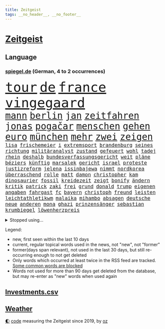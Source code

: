```yaml
---
title: Zeitgeist
tags: __no_header__, __no_footer__
---
```


# [Zeitgeist](https://oliz.io/zeitgeist/)

## Language

<h3><a href="https://www.spiegel.de" target="_blank">spiegel.de</a> (German, 4 to 2 occurrences)</h3>
<p style="font-family:monospace">
<span style="font-size:32pt"><a href="news_links.html#tour" class="current">tour</a></span>
<span style="font-size:32pt"><a href="news_links.html#de" class="current">de</a></span>
<span style="font-size:32pt"><a href="news_links.html#france" class="current">france</a></span>
<span style="font-size:32pt"><a href="news_links.html#vingegaard" class="current">vingegaard</a></span>
<br>
<span style="font-size:22pt"><a href="news_links.html#mann" class="current">mann</a></span>
<span style="font-size:22pt"><a href="news_links.html#berlin" class="current">berlin</a></span>
<span style="font-size:22pt"><a href="news_links.html#jan" class="current">jan</a></span>
<span style="font-size:22pt"><a href="news_links.html#zeitfahren" class="current">zeitfahren</a></span>
<span style="font-size:22pt"><a href="news_links.html#jonas" class="current">jonas</a></span>
<span style="font-size:22pt"><a href="news_links.html#pogačar" class="current">pogačar</a></span>
<span style="font-size:22pt"><a href="news_links.html#menschen" class="current">menschen</a></span>
<span style="font-size:22pt"><a href="news_links.html#gehen" class="current">gehen</a></span>
<span style="font-size:22pt"><a href="news_links.html#euro" class="current">euro</a></span>
<span style="font-size:22pt"><a href="news_links.html#münchen" class="current">münchen</a></span>
<span style="font-size:22pt"><a href="news_links.html#mehr" class="current">mehr</a></span>
<span style="font-size:22pt"><a href="news_links.html#zwei" class="current">zwei</a></span>
<span style="font-size:22pt"><a href="news_links.html#zeigen" class="current">zeigen</a></span>
<br>
<span style="font-size:12pt"><a href="news_links.html#lisa" class="current">lisa</a></span>
<span style="font-size:12pt"><a href="news_links.html#frischemeier" class="new">frischemeier</a></span>
<span style="font-size:12pt"><a href="news_links.html#i" class="current">i</a></span>
<span style="font-size:12pt"><a href="news_links.html#extremsport" class="new">extremsport</a></span>
<span style="font-size:12pt"><a href="news_links.html#brandenburg" class="current">brandenburg</a></span>
<span style="font-size:12pt"><a href="news_links.html#seines" class="current">seines</a></span>
<span style="font-size:12pt"><a href="news_links.html#richtung" class="current">richtung</a></span>
<span style="font-size:12pt"><a href="news_links.html#militäranalyst" class="current">militäranalyst</a></span>
<span style="font-size:12pt"><a href="news_links.html#zustand" class="current">zustand</a></span>
<span style="font-size:12pt"><a href="news_links.html#gefeuert" class="current">gefeuert</a></span>
<span style="font-size:12pt"><a href="news_links.html#wohl" class="current">wohl</a></span>
<span style="font-size:12pt"><a href="news_links.html#tadej" class="current">tadej</a></span>
<span style="font-size:12pt"><a href="news_links.html#rhein" class="current">rhein</a></span>
<span style="font-size:12pt"><a href="news_links.html#deshalb" class="current">deshalb</a></span>
<span style="font-size:12pt"><a href="news_links.html#bundesverfassungsgericht" class="current">bundesverfassungsgericht</a></span>
<span style="font-size:12pt"><a href="news_links.html#weit" class="current">weit</a></span>
<span style="font-size:12pt"><a href="news_links.html#pläne" class="current">pläne</a></span>
<span style="font-size:12pt"><a href="news_links.html#béziers" class="new">béziers</a></span>
<span style="font-size:12pt"><a href="news_links.html#künftig" class="current">künftig</a></span>
<span style="font-size:12pt"><a href="news_links.html#marsalek" class="new">marsalek</a></span>
<span style="font-size:12pt"><a href="news_links.html#gericht" class="current">gericht</a></span>
<span style="font-size:12pt"><a href="news_links.html#israel" class="current">israel</a></span>
<span style="font-size:12pt"><a href="news_links.html#proteste" class="current">proteste</a></span>
<span style="font-size:12pt"><a href="news_links.html#justizreform" class="current">justizreform</a></span>
<span style="font-size:12pt"><a href="news_links.html#jelena" class="current">jelena</a></span>
<span style="font-size:12pt"><a href="news_links.html#issinbajewa" class="new">issinbajewa</a></span>
<span style="font-size:12pt"><a href="news_links.html#nimmt" class="current">nimmt</a></span>
<span style="font-size:12pt"><a href="news_links.html#nordkorea" class="current">nordkorea</a></span>
<span style="font-size:12pt"><a href="news_links.html#überraschend" class="current">überraschend</a></span>
<span style="font-size:12pt"><a href="news_links.html#rolle" class="current">rolle</a></span>
<span style="font-size:12pt"><a href="news_links.html#matt" class="current">matt</a></span>
<span style="font-size:12pt"><a href="news_links.html#damon" class="current">damon</a></span>
<span style="font-size:12pt"><a href="news_links.html#christopher" class="current">christopher</a></span>
<span style="font-size:12pt"><a href="news_links.html#kam" class="current">kam</a></span>
<span style="font-size:12pt"><a href="news_links.html#dinosaurier" class="new">dinosaurier</a></span>
<span style="font-size:12pt"><a href="news_links.html#fossil" class="new">fossil</a></span>
<span style="font-size:12pt"><a href="news_links.html#kreidezeit" class="new">kreidezeit</a></span>
<span style="font-size:12pt"><a href="news_links.html#zeigt" class="current">zeigt</a></span>
<span style="font-size:12pt"><a href="news_links.html#bonify" class="new">bonify</a></span>
<span style="font-size:12pt"><a href="news_links.html#ändern" class="current">ändern</a></span>
<span style="font-size:12pt"><a href="news_links.html#kritik" class="current">kritik</a></span>
<span style="font-size:12pt"><a href="news_links.html#patrick" class="current">patrick</a></span>
<span style="font-size:12pt"><a href="news_links.html#zaki" class="new">zaki</a></span>
<span style="font-size:12pt"><a href="news_links.html#frei" class="current">frei</a></span>
<span style="font-size:12pt"><a href="news_links.html#grund" class="current">grund</a></span>
<span style="font-size:12pt"><a href="news_links.html#donald" class="current">donald</a></span>
<span style="font-size:12pt"><a href="news_links.html#trump" class="current">trump</a></span>
<span style="font-size:12pt"><a href="news_links.html#eigenen" class="current">eigenen</a></span>
<span style="font-size:12pt"><a href="news_links.html#angaben" class="current">angaben</a></span>
<span style="font-size:12pt"><a href="news_links.html#fahrgast" class="current">fahrgast</a></span>
<span style="font-size:12pt"><a href="news_links.html#fc" class="current">fc</a></span>
<span style="font-size:12pt"><a href="news_links.html#bayern" class="current">bayern</a></span>
<span style="font-size:12pt"><a href="news_links.html#christoph" class="current">christoph</a></span>
<span style="font-size:12pt"><a href="news_links.html#freund" class="current">freund</a></span>
<span style="font-size:12pt"><a href="news_links.html#leisten" class="current">leisten</a></span>
<span style="font-size:12pt"><a href="news_links.html#leichtathletikwm" class="new">leichtathletikwm</a></span>
<span style="font-size:12pt"><a href="news_links.html#malaika" class="new">malaika</a></span>
<span style="font-size:12pt"><a href="news_links.html#mihambo" class="new">mihambo</a></span>
<span style="font-size:12pt"><a href="news_links.html#absagen" class="current">absagen</a></span>
<span style="font-size:12pt"><a href="news_links.html#deutsche" class="current">deutsche</a></span>
<span style="font-size:12pt"><a href="news_links.html#neue" class="current">neue</a></span>
<span style="font-size:12pt"><a href="news_links.html#anderen" class="current">anderen</a></span>
<span style="font-size:12pt"><a href="news_links.html#mona" class="new">mona</a></span>
<span style="font-size:12pt"><a href="news_links.html#ghazi" class="current">ghazi</a></span>
<span style="font-size:12pt"><a href="news_links.html#prinzensänger" class="new">prinzensänger</a></span>
<span style="font-size:12pt"><a href="news_links.html#sebastian" class="current">sebastian</a></span>
<span style="font-size:12pt"><a href="news_links.html#krumbiegel" class="current">krumbiegel</a></span>
<span style="font-size:12pt"><a href="news_links.html#löwenherzpreis" class="new">löwenherzpreis</a></span>
</p>
<details>
<summary>Stopped using...</summary>
<p class="former" style="font-size:12pt">
besiegt(1000) bildern(1000) führende(1000) teheran(999) mannschaft(998) registriert(998) st(998) coronakrise(997) gesunken(997) spuren(997) vergeben(997) vermehrt(997) versprach(997) atmosphäre(996) berichterstattung(996) ändert(996) überzeugt(996) italiens(995) klagt(995) partie(995) verwirrung(995) 37(994) 75(994) schiff(994) summe(994) theater(994) trauer(994) version(994) 04(993) gehe(993) jobs(993) korruption(993) witz(993) bernd(992) erinnerungen(992) eustaaten(992) fielen(992) nahmen(992) prominente(992) stoßen(992) zahlung(992) george(991) hans(991) krankheit(991) positiv(991) rasant(991) tieren(991) ursula(991) beachten(990) brutale(990) entlastet(990) entscheidend(990) fbi(990) politischen(990) respekt(990) schwangere(990) anbieten(989) behandlung(989) daraufhin(989) deutet(989) gegenteil(989) märz(989) strafen(989) beweisen(988) bundestrainer(988) hotel(988) müller(988) nutzte(988) premiere(988) usregierung(988) ökonom(988) 29(987) nürnberg(987) stück(987) 33(986) entscheidenden(986) mancherorts(986) oppositionelle(986) 32(985) auskunft(985) demonstrationen(985) distanziert(985) halben(985) leyen(985) schicksal(985) venezuela(985) spekuliert(984) auswirkungen(983) lkw(983) wachstum(983) wählen(983) besuchen(982) eigentümer(982) vorgaben(982) wende(982) enden(980) lücke(980) verband(980) verbände(980) ehepaar(979) geprägt(978) vorsprung(978) nase(977) schlimmste(977) amerikas(976) einnahmen(976) enge(976) schnellen(976) weckt(976) 28(975) sitzen(973) sitzung(973) spitzenreiter(973) rechtzeitig(972) äußerte(972) top(971) politikerin(970) schrecken(970) angehörige(969) betrifft(967) mitarbeiterin(964) vorwürfen(964) enorme(960) whatsapp(960) sportler(959) einblick(957) sarah(956) möglichkeiten(953) olympia(953) startup(941) langem(936) gelangen(929) politischer(925) berichtete(903) öffnet(888) 95(887) höheres(887) fotografiert(876) expräsidenten(871) josef(855) strecken(827) gewalttat(805) interessen(798) gestanden(776) kontinent(757) müll(749) seither(739) sammelt(736) kalte(726) veröffentlichung(721) zwingen(720) cup(718) vegas(704) dörfer(692) parlaments(685) expertin(681) erkrankte(678) übertragen(677) drauf(676) nachspielzeit(676) dax(672) börsen(670) schlafen(666) mike(665) zorn(664) überraschende(658) irritiert(657) integration(653) royals(651) wachsende(646) floyd(640) großbank(636) 15000(632) amtskollegen(629) energiekosten(629) zentralen(627) minus(625) spezielle(624) wichtiges(624) beider(623) hendrik(621) kälte(621) 74(605) menschlichkeit(605) hafenstadt(604) euländer(597) michel(591) netflixserie(591) schärfere(580) zehnjähriger(580) invasion(575) historischer(574) management(570) brennt(566) überlebten(564) bundesinnenministerin(558) möchten(553) weltbekannt(546) gefechte(542) desto(536) verkündete(534) handwerk(525) nutzten(525) spielern(524) spaltung(522) wahlrechtsreform(520) schlacht(505) fehlverhalten(503) gekämpft(503) marc(495) versagen(491) verspätungen(491) zugesagt(491) spiegeltitelstory(490) südamerika(480) fußballspiel(476) baustelle(467) bewusst(464) links(462) beben(460) drücken(459) modernen(459) ergab(457) nationalelf(455) starkes(455) angestellte(453) indem(451) zuflucht(451) auslöser(443) zusätzlich(443) arbeitslosigkeit(438) tatverdächtiger(434) haare(432) golden(425) abgeschaltet(412) ankara(412) franzosen(411) erfurt(408) sylt(408) exuspräsident(407) europaparlament(397) save(394) außergewöhnlichen(393) erdoğans(393) ernannt(391) 54(390) 21jähriger(388) irans(387) verheerend(383) panne(382) 86(381) idol(381) tempel(380) profi(378) finde(376) feuert(375) wohnmobil(375) rudert(374) unentschieden(373) polizeibeamte(371) partnerin(370) klarheit(368) finanzen(367) geste(366) kampagne(365) verteilen(365) energieversorger(361) demenz(360) eigenheim(359) ungerecht(353) streikt(351) islamisten(350) musikerin(349) verbrauch(349) folgten(348) rechtliche(348) usmilitär(347) medizinische(346) bemühungen(343) toilette(343) rishi(342) sunak(342) schottlands(341) gerufen(335) zivile(335) original(334) linien(331) seltsam(331) importiert(330) moderator(329) zahlte(328) brandt(326) erkranken(325) manipulation(324) giorgia(323) meloni(323) professor(323) schreitet(323) sperren(323) ganzes(320) bach(318) frühjahr(318) ernstfall(309) verschärfung(309) aufzugeben(308) gewässer(308) angler(305) spurensuche(305) nachspiel(302) richtete(302) chefredakteurin(301) preisgekrönte(297) senders(296) bussen(294) auseinander(292) erzielte(292) granaten(292) angriffskriegs(290) 1400(288) engen(287) kanadischen(287) flüchtlingsunterkunft(286) raumfahrt(285) winzer(285) aufruhr(283) entzieht(283) wasserversorgung(280) drohung(276) emissionen(276) frühling(274) treibhausgase(273) handball(271) pentagon(270) elektronische(269) legendär(269) persönlichen(268) verhältnissen(266) gefährlichsten(265) mögen(264) militärexperten(263) menschenrechtsaktivisten(262) nebel(262) wahlsieg(262) heizt(261) schiffsverkehr(261) knappe(260) zitiert(260) eröffnete(258) indonesien(256) abbruch(252) kopftuch(252) kampfpanzern(248) leukämie(248) ernennt(246) sexualstraftaten(246) lateinamerika(245) chaotische(244) dichter(243) p(242) westküste(242) 49euroticket(241) befragung(241) dubai(241) hunderten(240) weltrangliste(239) gary(238) fusion(237) billigt(236) widmen(236) digital(235) bedienen(232) ausverkauft(231) südafrikas(230) credit(228) bowie(227) journalistenverband(226) zerschlagen(226) gleise(225) gesprengt(224) transportiert(224) drosseln(223) figuren(223) infantino(223) weltcup(223) unesco(221) damaligen(220) skepsis(220) aufgebaut(217) eingestuft(217) erlebnisse(216) route(216) serben(215) gianni(213) wachsenden(213) aufpassen(210) tomaten(210) eingerichtet(208) roland(208) unterbringung(208) apotheken(207) überlassen(205) 2011(204) melbourne(204) pence(204) verlorenen(204) affen(203) güterzug(203) auflaufen(202) banker(202) vermeldet(201) gefallene(200) geschosse(199) naturschützer(199) aggressiver(198) flaggen(198) missbrauchte(198) geerbt(196) satt(196) traut(195) unterzogen(195) einsatzkräften(194) escooter(193) verwandte(193) aufgelöst(192) kinderzimmer(192) tauchte(192) parkplatz(191) al(190) rekordhoch(190) cook(189) meinungen(186) kongo(185) ostafrika(185) philadelphia(185) tourismus(185) woke(185) eva(184) weltsport(184) naher(182) veränderte(182) faschisten(181) zufriedener(180) geschwister(179) grundlegenden(178) kopiert(178) stanley(178) verbraucht(178) stationen(176) interessante(175) vorstand(175) brannten(174) verleger(173) 18jähriger(172) erlag(172) lebensgefahr(172) ladung(171) radio(171) mandat(170) springen(170) stiehlt(170) todesopfern(170) eindämmen(168) eughurteil(168) luftverschmutzung(168) nervt(168) panzern(168) vornamen(167) landwirte(166) bukarest(165) ertragen(164) gerungen(164) initiative(164) normale(164) verschärfte(164) anhörung(162) prinzen(162) sprüche(161) übers(160) verteidigungsministeriums(159) baute(158) leopard(158) ostküste(158) pferde(158) attackierte(157) nähert(157) schwinden(157) nordamerika(156) financial(155) neunzigerjahren(155) queensland(155) fahrbahn(154) leon(154) abnehmen(153) nochmals(153) junges(152) raketenangriff(152) messe(151) aufgearbeitet(150) verschleppt(150) billy(149) kriegsgebiet(149) begleiter(148) belarussischer(148) täuschung(148) nagelsmann(147) baumann(146) vorzubereiten(146) fluggesellschaft(145) heiratsantrag(145) kennzeichnung(145) ländlichen(145) landtagswahl(144) oberstaatsanwalt(144) zubehör(144) aufbruch(143) auslandsreise(143) immobilienbesitzer(143) berlinbrandenburg(142) günstigen(141) niederösterreich(141) segelboot(141) waffengesetze(141) km/h(140) rechtsaußen(140) schleswigholsteins(140) positives(139) wessen(139) geflossen(138) 46(137) freiburger(137) kolumbianischen(137) limousine(137) rücksicht(137) erforschen(136) stausee(136) vermittler(136) 1600(135) sturgeon(135) umfassenden(135) fußstapfen(134) laufzeit(134) siedlung(134) spdspitzenkandidatin(133) weh(133) dicht(132) pausen(132) rechtfertigen(132) spö(132) außergewöhnlich(131) 2045(130) 31jähriger(130) bergung(130) hafencity(130) ministerpräsidenten(130) regulieren(129) weltmeisterin(128) toll(127) ukrainern(127) universal(126) unterbinden(126) drittes(125) gebäuden(125) markiert(125) rechner(125) wiederaufnahme(125) zwölften(125) asylverfahren(124) robertson(124) influencer(123) teufel(123) tui(123) college(122) leiterin(122) reddit(122) siebenjähriger(122) feinstaub(121) gedanken(121) zerschlagung(121) historisch(120) müttern(120) stürzten(120) warnte(120) klum(119) rührt(119) afrikanische(118) mehrfacher(118) stürme(118) affleck(117) championsleaguefinale(117) flugobjekte(117) indigenen(117) bedecken(116) carlson(116) jünger(116) löscharbeiten(116) tragischen(116) tucker(116) austritt(115) baldige(115) konflikten(115) atomwaffen(114) flieht(114) klimaaktivist(114) tony(114) verlegen(114) golfer(113) wasserknappheit(113) bunker(112) arbeitsgericht(111) fristen(111) mythen(111) wagenknechts(111) bildungsministerin(110) klimastiftung(110) kommunistische(110) mv(110) verwüstet(110) ernsten(109) verbrennungsmotors(108) verrat(108) aufkommen(107) snp(107) verpassten(107) alassad(106) baschar(106) connecticut(106) dachten(106) influencerinnen(106) reparieren(106) saied(106) wörter(106) elite(105) hellt(105) gangster(104) stürmt(104) wochenbeginn(104) hinweg(103) goretzka(102) aschaffenburg(101) gerangel(101) versus(100) großzügige(99) jobcenter(99) medienmogul(99) schulkinder(99) ausweichen(98) axel(98) denkmal(98) dürren(98) gestresst(98) goldschatz(98) nikola(98) breiter(97) ebrahim(97) erfolgen(97) sabotageakt(97) vermischt(97) vermögenswerte(97) anrufer(96) diplomatische(96) hauptrolle(96) passant(96) alabama(95) erwies(95) kopfüber(95) kurse(95) schalker(95) beides(94) kampfjet(94) bestandsaufnahme(93) gewaltiger(93) ostseepipelines(93) ministerpräsidentenkonferenz(92) mordkommission(92) mögliches(92) satellitendaten(92) schieben(92) sommerspielen(92) dnaanalyse(91) feindschaft(91) gesetzesänderung(91) rotterdam(91) senderchef(91) stundenweise(91) äußeren(91) 71jährige(90) bezichtigt(90) erfasste(90) holocaustmahnmal(90) linksfraktion(90) verkleinert(90) begründet(89) raubtier(89) stabilisieren(89) tropensturm(89) abberufung(88) bewährung(88) jpmorgan(88) kindheitserinnerungen(88) unverändert(88) vergessenheit(87) dfbnationalmannschaft(86) hinderte(86) lichtverschmutzung(86) länderspiele(86) ubs(86) vermarktet(86) datenbrille(85) dietrich(85) flusswasser(85) neonazis(85) schwimmbecken(85) befehle(84) beschuldigte(84) festgeklebt(84) hirnforschung(84) involviert(84) methamphetamin(84) pomp(84) regierungssprecher(84) thermofenster(84) vision(84) cringe(83) erkämpfte(83) exparteichef(83) großhandelspreise(83) irren(83) minderheitsregierung(83) riexinger(83) abschalteinrichtungen(82) computertechnik(82) erlösung(82) hedgefonds(82) klassischer(82) pflegekräfte(82) wirtschaftswachstum(82) containerschiffe(81) erdöl(81) inflationär(81) abhängiger(80) ingenieure(80) klimakiller(80) rechtsstaat(80) wiegen(80) extremistische(79) geschwindigkeitsrekord(79) klimaschutzgesetz(79) kontroverses(79) kopfzerbrechen(79) psychiatrischen(79) whistleblower(79) 146(78) liveblog(78) milizionäre(78) monopol(78) musikbranche(78) siebeneinhalb(78) anwalts(77) augenzeugen(77) behaupten(77) droge(77) luftalarm(77) populisten(77) wahlkampfveranstaltung(77) ängsten(77) anonymer(76) dringt(76) fußballverband(76) gregg(76) görlitz(76) schwimmstar(76) spätere(76) tiny(76) ausbreiten(75) fassaden(75) fifapräsident(75) radprofi(75) wiederzulassung(75) angewendet(74) belegschaft(74) heftiges(74) mitmachen(74) womit(74) lehmann(73) eiszeit(72) ruhig(72) schenken(72) spieltisch(72) be(71) gerichtstermin(71) hassverbrechen(71) hexenjagd(71) karlheinz(71) lina(71) linksextremistin(71) würfel(71) 34jähriger(70) follower(70) keinerlei(70) kichatbots(70) lippen(70) zielgruppe(70) heizungswende(69) kinderärzte(69) klimaschäden(69) kulturkampfs(69) präsidentschaftswahlen(69) seil(69) weggefährten(69) kröten(68) kutsche(68) meistverkaufte(68) missachtet(68) sekbeamte(68) verschlossenen(68) abgerutscht(67) artemis(67) gebrauchen(67) heizwende(67) taktiken(67) unveröffentlichte(67) assange(66) aufforderung(66) cia(66) cyberattacken(66) hergang(66) kennedys(66) machtmissbrauchs(66) orientierung(66) ausgezogen(65) drohgebärden(65) eupläne(65) kid(65) landgerichts(65) nervennahrung(65) unterkünften(65) antrat(64) besteigen(64) beweis(64) einfamilienhaus(64) kampfflugzeugen(64) angezählt(63) erzkonservative(63) großfeuer(63) nachbarschaftsstreit(63) schwelt(63) sonnenschutz(63) spürt(63) weltkriegsbombe(63) überlegungen(63) anrufen(62) erneuern(62) überzeugungen(62) ambitionierten(61) kürte(61) persönlichkeiten(61) schlechtes(61) fischerboot(60) haushaltsbuch(60) industrienationen(60) kinderarbeit(60) religion(60) sofortprogramm(60) bundesbehörden(59) färbt(59) herausragende(59) jüterbog(59) kostümen(59) zunehmen(59) parteitag(58) tenor(58) verarbeitet(58) berlusconis(57) diplomatenpass(57) fabian(57) khartum(57) sportart(57) bewerbung(56) denver(56) konfliktparteien(56) millionenhilfe(56) solarenergie(56) vollem(56) gefangenenaustausch(55) hinein(55) krefeld(55) kuba(55) look(55) rauchwolken(55) abwärtstrend(54) bediente(54) halbleiter(54) heizungsstreit(54) work(54) blühen(53) dárdai(53) exbildchefredakteur(53) mikroplastik(53) offengelegt(53) pál(53) übermäßige(53) bemerkung(52) cyril(52) dir(52) erfuhr(52) exhumiert(52) ramaphosa(52) vorbeugen(52) eingesammelt(51) erheblich(51) göttlichen(51) kurioses(51) nehme(51) neigt(51) verzerrt(51) windsors(51) eindringlich(50) kiunternehmen(50) kroatische(50) schulleitungen(50) eindhoven(49) favorisierten(49) streikwelle(49) verbale(49) whale(49) bedient(48) benannt(48) life(48) motorräder(48) nelles(48) rechtsextremistisch(48) schikane(48) 1979(47) branchenverband(47) detonationen(47) mühe(47) protestierten(47) sachsenhausen(47) außenseiter(46) ebene(46) koffern(46) landesverband(46) lebensmittelhersteller(46) lgbtq(46) waldbränden(46) drang(45) house(45) luca(45) bewerbungsverfahren(44) bewusste(44) erstatten(44) landsmann(44) male(44) schätzen(44) usgeschichte(44) betreibern(43) feine(43) kentert(43) krokodile(43) unterrichtet(43) übertragungsrechte(43) 1953(42) besiegte(42) besprüht(42) chase(42) churchill(42) fertig(42) gaye(42) geregelt(42) god(42) landesverbände(42) radprofis(42) raphael(42) schlucken(42) ultraleichtflugzeug(42) vernichtend(42) winston(42) effizienz(41) euaußengrenzen(41) raisi(41) tori(41) ussprinterin(41) wettert(41) wirtschaftsstaatssekretär(41) florenz(40) mehrfamilienhauses(40) mohammed(40) nebenan(40) triple(40) zusammenfassung(40) erderhitzung(39) gleichaltrigen(39) innen(39) lennard(39) arbeitsunfall(38) badeunfall(38) creme(38) lückenlose(38) nuggets(38) produktionsfirma(38) staatlicher(38) anfangsverdacht(37) autonome(37) brad(37) brienz(37) bud(37) durchleuchtet(37) füße(37) heiratet(37) impfstoff(37) militante(37) mitgliederversammlung(37) qual(37) schlagabtausch(37) spitzenkandidatin(37) transgenderinfluencerin(37) usbotschafter(37) zurücktreten(37) geldstrafen(36) apotheker(35) ehemals(35) flirt(35) schulleiter(35) versagt(35) versorger(35) absprung(34) außergerichtlich(34) härteren(34) höhlensystem(34) verlässlich(34) waldgebiet(34) wg(34) bereitschaft(33) erkundet(33) expremierminister(33) luhansk(33) mobilität(33) prosiebensat1(33) rundfunkanstalt(33) sicherheitsrisiko(33) strömt(33) weltlage(33) achtjährigen(32) amtierenden(32) axelspringerkonzern(32) hellmann(32) hinterlässt(32) schwerverletzten(32) verden(32) donezk(31) josephine(31) kommunalen(31) schulischen(31) spendenaffäre(31) wildnis(31) wortlaut(31) coinbase(30) geländegewinne(30) henry(30) kissinger(30) konkretisiert(30) nächte(30) einbestellt(29) elektronik(29) endlosen(29) klarer(29) kronprinz(29) kurzfristige(29) oberster(29) organisationen(29) spree(29) bergsteiger(28) expremiers(28) fpöchef(28) gültig(28) konturen(28) mittelmaß(28) amis(27) begräbnis(27) salvini(27) uganda(27) bundesrichterin(26) finaleinzug(26) handele(26) mitregieren(26) website(26) kurzer(25) ehrgeiz(24) french(24) mexikanische(24) soros(24) bundestagsdebatte(23) cop28(23) drastische(23) f16(23) fahndete(23) finalserie(23) mangelnden(23) massensterben(23) pakt(23) sand(23) unzulässig(23) windeln(23) annektieren(22) beschlagnahmen(22) betteln(22) schlucht(22) umweltschäden(22) anerkennen(21) conference(21) desaströse(21) gebannt(21) jokić(21) juliane(21) seawatch(21) weine(21) zitierte(21) batterie(20) direktes(20) garage(20) klaut(20) schlinge(20) suchaktion(20) vorsorge(20) 30jährigen(19) aufrüsten(19) autofreie(19) buhrufe(19) elend(19) evangelikale(19) hautkrebs(19) koalitionäre(19) monaco(19) pfiffe(19) schießerei(19) dschungel(18) gesundheitsproblemen(18) inferno(18) tierischer(18) ufos(17) wiederbelebt(17) würdigung(17) alfallah(16) amtssitz(16) hallhuber(16) kürzeste(16) noor(16) pacino(16) stocken(16) strengen(16) erfolgsgeheimnis(15) kennengelernt(15) muskeln(15) neugebauer(15) nördlichen(15) spitzengehälter(15) toxische(15) ungleichheit(15) unwürdig(15) verwechslung(15) 1973(14) betreut(14) euasylreform(14) karikaturisten(14) linksextremisten(14) prorussische(14) triumphe(14) vorbestraft(14) aufbewahren(13) gelebt(13) saftig(13) süßwasser(13) topteam(13) wendungen(13) demmer(12) einbringen(12) exbayerntrainer(12) klimafreundlich(12) liter(12) rausgeworfen(12) rummenigge(12) schuf(12) unschönen(12) zealand(12) frauenfußball(11) gerettete(11) intendantin(11) kettensäge(11) klammern(11) kostenloses(11)
</p>
</details>
<p>Legend:
<ul>
<li><span class="new">new</span>, first seen within the last 10 days</li>
<li><span class="current">current</span>, regular topical words used in the news, not "new", not "former"</li>
<li><span class="former">former(days span relevant)</span>, not used in the last 30 days, but still re-occurring enough to not get deleted</li>
<li>Only words which occurred at least twice in the RSS feed are tracked. <a href="language/filters.py">Some common words are blocked</a></li>
<li>Words not used for more than 90 days get deleted from the database, but may re-enter as "new" words when used again</li>
</ul>
</p>

## [Investments](investments.html)[.csv](investments.csv)

## [Weather](weather.html)

<footer>
<a href="javascript:toggleTheme()" class="nav">🌓</a>
<a href="https://github.com/ooz/zeitgeist">code</a> measuring the Zeitgeist since 2019, by <a href="https://oliz.io">oz</a>
</footer>

